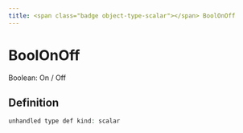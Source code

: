 ```yaml
---
title: <span class="badge object-type-scalar"></span> BoolOnOff
---
```

# <span class="badge object-type-scalar"></span> BoolOnOff

Boolean: On / Off

## Definition

```php
unhandled type def kind: scalar
```
